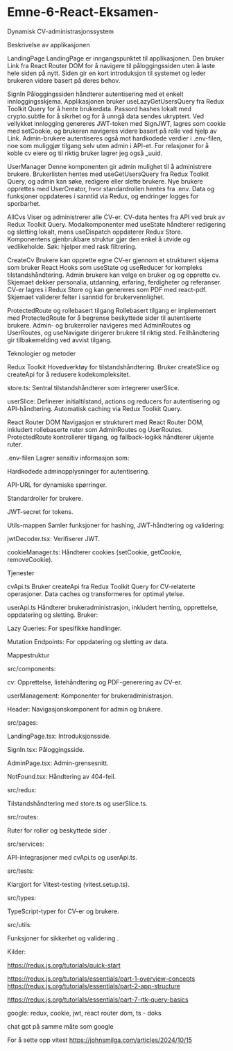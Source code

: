 # Emne-6-React-Eksamen-
Dynamisk CV-administrasjonssystem

Beskrivelse av applikasjonen 

LandingPage 
LandingPage er inngangspunktet til applikasjonen. Den bruker Link fra React Router DOM for å navigere til påloggingssiden uten å laste hele siden på nytt. Siden gir en kort introduksjon til systemet og leder brukeren videre basert på deres behov. 

SignIn 
Påloggingssiden håndterer autentisering med et enkelt innloggingsskjema. Applikasjonen bruker useLazyGetUsersQuery fra Redux Toolkit Query for å hente brukerdata. Passord hashes lokalt med crypto.subtle for å sikrhet og for å unngå data sendes ukryptert. Ved vellykket innlogging genereres JWT-token med SignJWT, lagres som cookie med setCookie, og brukeren navigeres videre basert på rolle ved hjelp av Link. Admin-brukere autentiseres også mot hardkodede verdier i .env-filen, noe som muliggjør tilgang selv uten admin i API-et. For relasjoner for å koble cv eiere og til riktig bruker lagrer jeg også _uuid.

UserManager 
Denne komponenten gir admin mulighet til å administrere brukere. Brukerlisten hentes med useGetUsersQuery fra Redux Toolkit Query, og admin kan søke, redigere eller slette brukere. Nye brukere opprettes med UserCreator, hvor standardrollen hentes fra .env. Data og funksjoner oppdateres i sanntid via Redux, og endringer logges for sporbarhet. 

AllCvs 
Viser og administrerer alle CV-er. CV-data hentes fra API ved bruk av Redux Toolkit Query. Modalkomponenter med useState håndterer redigering og sletting lokalt, mens useDispatch oppdaterer Redux Store. Komponentens gjenbrukbare struktur gjør den enkel å utvide og vedlikeholde. Søk: hjelper med rask filtrering. 

CreateCv 
Brukere kan opprette egne CV-er gjennom et strukturert skjema som bruker React Hooks som useState og useReducer for kompleks tilstandshåndtering. 
Admin brukere kan velge en bruker og og opprette cv. 
 Skjemaet dekker personalia, utdanning, erfaring, ferdigheter og referanser. CV-er lagres i Redux Store og kan genereres som PDF med react-pdf. Skjemaet validerer felter i sanntid for brukervennlighet. 

ProtectedRoute og rollebasert tilgang 
Rollebasert tilgang er implementert med ProtectedRoute for å begrense beskyttede sider til autentiserte brukere. Admin- og brukerroller navigeres med AdminRoutes og UserRoutes, og useNavigate dirigerer brukere til riktig sted. Feilhåndtering gir tilbakemelding ved avvist tilgang. 

 

Teknologier og metoder 

Redux Toolkit 
Hovedverktøy for tilstandshåndtering. Bruker createSlice og createApi for å redusere kodekompleksitet. 

store.ts: Sentral tilstandshåndterer som integrerer userSlice. 

userSlice: Definerer initialtilstand, actions og reducers for autentisering og API-håndtering. Automatisk caching via Redux Toolkit Query. 

React Router DOM 
Navigasjon er strukturert med React Router DOM, inkludert rollebaserte ruter som AdminRoutes og UserRoutes. ProtectedRoute kontrollerer tilgang, og fallback-logikk håndterer ukjente ruter. 

.env-filen 
Lagrer sensitiv informasjon som: 

Hardkodede adminopplysninger for autentisering. 

API-URL for dynamiske spørringer. 

Standardroller for brukere. 

JWT-secret for tokens. 
 

Utils-mappen 
Samler funksjoner for hashing, JWT-håndtering og validering: 

jwtDecoder.tsx: Verifiserer JWT. 

cookieManager.ts: Håndterer cookies (setCookie, getCookie, removeCookie). 

 

Tjenester 

cvApi.ts 
Bruker createApi fra Redux Toolkit Query for CV-relaterte operasjoner. Data caches og transformeres for optimal ytelse. 

userApi.ts 
Håndterer brukeradministrasjon, inkludert henting, opprettelse, oppdatering og sletting. Bruker: 

Lazy Queries: For spesifikke handlinger. 

Mutation Endpoints: For oppdatering og sletting av data. 

 

Mappestruktur 

src/components: 

cv: Opprettelse, listehåndtering og PDF-generering av CV-er. 

userManagement: Komponenter for brukeradministrasjon. 

Header: Navigasjonskomponent for admin og brukere. 

src/pages: 

LandingPage.tsx: Introduksjonsside. 

SignIn.tsx: Påloggingsside. 

AdminPage.tsx: Admin-grensesnitt. 

NotFound.tsx: Håndtering av 404-feil. 

src/redux: 

Tilstandshåndtering med store.ts og userSlice.ts. 

src/routes: 

Ruter for roller og beskyttede sider . 

src/services: 

API-integrasjoner med cvApi.ts og userApi.ts. 

src/tests: 

Klargjort for Vitest-testing (vitest.setup.ts). 

src/types: 

TypeScript-typer for CV-er og brukere. 

src/utils: 

Funksjoner for sikkerhet og validering . 

Kilder:

https://redux.js.org/tutorials/quick-start

https://redux.js.org/tutorials/essentials/part-1-overview-concepts
https://redux.js.org/tutorials/essentials/part-2-app-structure

https://redux.js.org/tutorials/essentials/part-7-rtk-query-basics

google:
redux, cookie, jwt, react router dom, ts - doks

chat gpt på samme måte som google

For å sette opp vitest
https://johnsmilga.com/articles/2024/10/15